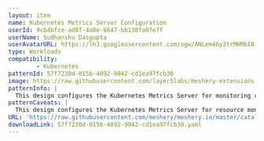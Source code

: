 ```yaml
---
layout: item
name: Kubernetes Metrics Server Configuration
userId: 9cb4bfce-ad8f-4a8e-8647-bb138fa07e7f
userName: Sudhanshu Dasgupta
userAvatarURL: https://lh3.googleusercontent.com/ogw/ANLem4by2trMHMbI8-4FCyNm2MbZ5hUTD5-Yxnyv3wImaQ=s32-c-mo
type: Workloads
compatibility: 
        - Kubernetes
patternId: 57f7230d-015b-4892-9042-cd1ea97fcb30
image: https://raw.githubusercontent.com/layer5labs/meshery-extensions-packages/master/action-assets/design-assets/57f7230d-015b-4892-9042-cd1ea97fcb30.png
patternInfo: |
  This design configures the Kubernetes Metrics Server for monitoring cluster-wide resource metrics. It defines a Kubernetes Deployment, Role-Based Access Control (RBAC) rules, and other resources for the Metrics Server's deployment and operation.
patternCaveats: |
  This design configures the Kubernetes Metrics Server for resource monitoring. Ensure that RBAC and ServiceAccount configurations are secure to prevent unauthorized access. Adjust Metrics Server settings for specific metrics and monitor resource usage regularly to prevent resource overuse. Implement probes for reliability and maintain correct API service settings. Plan for scalability and choose the appropriate namespace. Set up monitoring for issue detection and establish data backup and recovery plans. Regularly update components for improved security and performance.
URL: 'https://raw.githubusercontent.com/meshery/meshery.io/master/catalog/57f7230d-015b-4892-9042-cd1ea97fcb30.yaml'
downloadLink: 57f7230d-015b-4892-9042-cd1ea97fcb30.yaml
---
```

